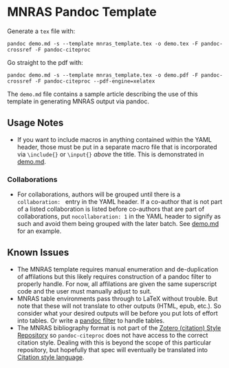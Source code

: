 # MNRAS Pandoc Template

Generate a `tex` file with:

```
pandoc demo.md -s --template mnras_template.tex -o demo.tex -F pandoc-crossref -F pandoc-citeproc
```

Go straight to the pdf with:

```
pandoc demo.md -s --template mnras_template.tex -o demo.pdf -F pandoc-crossref -F pandoc-citeproc --pdf-engine=xelatex
```

The `demo.md` file contains a sample article describing the use of this template in generating MNRAS output via pandoc.

## Usage Notes

* If you want to include macros in anything contained within the YAML header, those must be put in a separate macro file that is incorporated via `\include{}` or `\input{}` *above* the title. This is demonstrated in [demo.md](demo.md).

### Collaborations

* For collaborations, authors will be grouped until there is a `collaboration: ` entry in the YAML header. If a co-author that is not part of a listed collaboration is listed before co-authors that are part of collaborations, put `nocollaboration: 1` in the YAML header to signify as such and avoid them being grouped with the later batch. See [demo.md](demo.md) for an example.

## Known Issues

* The MNRAS template requires manual enumeration and de-duplication of affilations but this likely requires construction of a pandoc filter to properly handle. For now, all affilations are given the same superscript code and the user must manually adjust to suit.
* MNRAS table environments pass through to LaTeX without trouble. But note that these will not translate to other outputs (HTML, epub, etc.). So consider what your desired outputs will be before you put lots of effort into tables. Or write a [pandoc filter](https://pandoc.org/filters.html) to handle tables.
* The MNRAS bibliography format is not part of the [Zotero (citation) Style Repository](https://www.zotero.org/styles) so `pandoc-citeproc` does not have access to the correct citation style. Dealing with this is beyond the scope of this particular repository, but hopefully that spec will eventually be translated into [Citation style language](https://citationstyles.org/).
